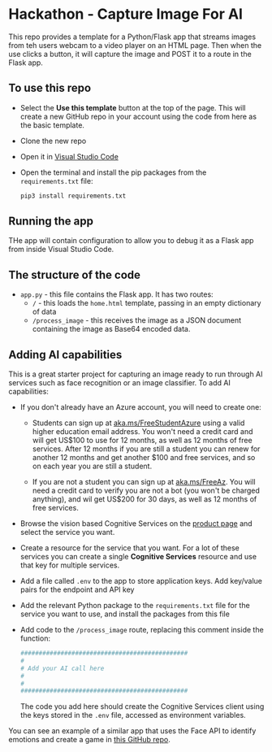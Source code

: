 # Hackathon - Capture Image For AI

This repo provides a template for a Python/Flask app that streams images from teh users webcam to a video player on an HTML page. Then when the use clicks a button, it will capture the image and POST it to a route in the Flask app.

## To use this repo

* Select the **Use this template** button at the top of the page. This will create a new GitHub repo in your account using the code from here as the basic template.
* Clone the new repo
* Open it in [Visual Studio Code](https://code.visualstudio.com/?WT.mc_id=hackathoncaptureimageforai-github-jabenn)
* Open the terminal and install the pip packages from the `requirements.txt` file:

  ```sh
  pip3 install requirements.txt
  ```

## Running the app

THe app will contain configuration to allow you to debug it as a Flask app from inside Visual Studio Code.

## The structure of the code

* `app.py` - this file contains the Flask app. It has two routes:
  * `/` - this loads the `home.html` template, passing in an empty dictionary of data
  * `/process_image` - this receives the image as a JSON document containing the image as Base64 encoded data.

## Adding AI capabilities

This is a great starter project for capturing an image ready to run through AI services such as face recognition or an image classifier. To add AI capabilities:

* If you don't already have an Azure account, you will need to create one:

  * Students can sign up at [aka.ms/FreeStudentAzure](https://azure.microsoft.com/free/students/?WT.mc_id=hackathoncaptureimageforai-github-jabenn) using a valid higher education email address. You won't need a credit card and will get US$100 to use for 12 months, as well as 12 months of free services. After 12 months if you are still a student you can renew for another 12 months and get another $100 and free services, and so on each year you are still a student.

  * If you are not a student you can sign up at [aka.ms/FreeAz](https://azure.microsoft.com/free/?WT.mc_id=hackathoncaptureimageforai-github-jabenn). You will need a credit card to verify you are not a bot (you won't be charged anything), and wil get US$200 for 30 days, as well as 12 months of free services.

* Browse the vision based Cognitive Services on the [product page](https://azure.microsoft.com/services/cognitive-services/?WT.mc_id=hackathoncaptureimageforai-github-jabenn) and select the service you want.

* Create a resource for the service that you want. For a lot of these services you can create a single **Cognitive Services** resource and use that key for multiple services.

* Add a file called `.env` to the app to store application keys. Add key/value pairs for the endpoint and API key

* Add the relevant Python package to the `requirements.txt` file for the service you want to use, and install the packages from this file

* Add code to the `/process_image` route, replacing this comment inside the function:

  ```python
  ##############################################
  #
  # Add your AI call here
  #
  #
  ##############################################
  ```

  The code you add here should create the Cognitive Services client using the keys stored in the `.env` file, accessed as environment variables.

You can see an example of a similar app that uses the Face API to identify emotions and create a game in [this GitHub repo](https://github.com/jimbobbennett/HappySadAngryWorkshop).
